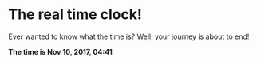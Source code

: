 # The real time clock!

Ever wanted to know what the time is? Well, your journey is about to end!

**The time is Nov 10, 2017, 04:41**